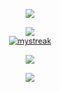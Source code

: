 <div align="center">
  <a href="https://github.com/Chepa14">
      <img align="center" src="https://github-profile-trophy.vercel.app/?username=Chepa14&theme=juicyfresh&title=Commits,PullRequest,Repositories,Followers&margin-w=15&no-bg=true&row=2&column=4&margin-h=15"/></br></br>
      <img align="center" src="https://github-readme-stats.vercel.app/api?username=Chepa14&count_private=true&show_icons=true&theme=dark&hide=issues,contribs" />
  </a></br>
  <a href="https://github.com/Chepa14">
      <img src="https://github-readme-streak-stats.herokuapp.com/?user=Chepa14&theme=dark" alt="mystreak"/><br/><br/>
      <img align="center" src="https://github-readme-stats.vercel.app/api/top-langs/?username=Chepa14&langs_count=4&layout=compact&theme=dark" />
  </a></br></br>
  <img align="center" src="https://visitor-badge.glitch.me/badge?page_id=Chepa14">
</div>

